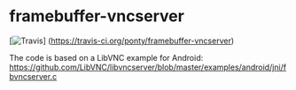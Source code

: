 # framebuffer-vncserver

[![Travis](http://img.shields.io/travis/ponty/framebuffer-vncserver.svg)] (https://travis-ci.org/ponty/framebuffer-vncserver)


The code is based on a LibVNC example for Android:
https://github.com/LibVNC/libvncserver/blob/master/examples/android/jni/fbvncserver.c


 